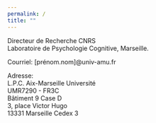 ```yaml
---
permalink: /
title: ""
---
```


Directeur de Recherche CNRS\
Laboratoire de Psychologie Cognitive, Marseille.

Courriel: [prénom.nom]@univ-amu.fr

Adresse:\
L.P.C. Aix-Marseille Université\
UMR7290 - FR3C\
Bâtiment 9 Case D\
3, place Victor Hugo\
13331 Marseille Cedex 3
